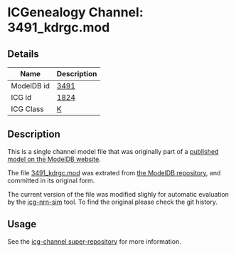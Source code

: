 # ICGenealogy Channel: 3491\_kdrgc.mod

## Details

Name | Description
---- | -----------
ModelDB id | [3491](http://senselab.med.yale.edu/ModelDB/ShowModel.cshtml?model=3491)
ICG id | [1824](http://icg.neurotheory.ox.ac.uk/channels/1/1824)
ICG Class | [K](http://icg.neurotheory.ox.ac.uk/channels/1)

## Description

This is a single channel model file that was originally part of a [published model on the ModelDB website](http://senselab.med.yale.edu/mModelDB/ShowModel.cshtml?model=3491).


The file [3491\_kdrgc.mod](3491_kdrgc.mod) was extrated from [the ModelDB repository](http://senselab.med.yale.edu/ModelDB/ShowModel.cshtml?model=3491), and committed in its original form.

The current version of the file was modified slighly for automatic evaluation by the [icg-nrn-sim](https://github.com/icgenealogy/icg-nrn-sim) tool. To find the original please check the git history.


## Usage

See the [icg-channel super-repository](https://github.com/icgenealogy/icg-channels) for more information.